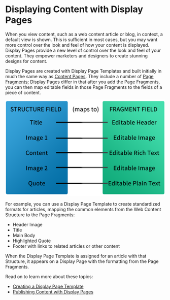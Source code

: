 # Displaying Content with Display Pages

When you view content, such as a web content article or blog, in context, a default view is shown. This is sufficient in most cases, but you may want more control over the look and feel of how your content is displayed. Display Pages provide a new level of control over the look and feel of your content. They empower marketers and designers to create stunning designs for content.

Display Pages are created with Display Page Templates and built initially in much the same way as [Content Pages](../02-creating-pages/04-building-content-pages.md). They include a number of [Page Fragments](../04-fragments/01-page-fragments-intro.md); Display Pages differ in that after you add the Page Fragments, you can then map editable fields in those Page Fragments to the fields of a piece of content. 

![Display Pages let you connect structure fields to fragment data.](./displaying-content-intro/images/01.png)

For example, you can use a Display Page Template to create standardized formats for articles, mapping the common elements from the Web Content Structure to the Page Fragments:

* Header Image
* Title
* Main Body
* Highlighted Quote
* Footer with links to related articles or other content

When the Display Page Template is assigned for an article with that Structure, it appears on a Display Page with the formatting from the Page Fragments.

Read on to learn more about these topics:

* [Creating a Display Page Template](./02-creating-a-display-page-template.md)
* [Publishing Content with Display Pages](./03-publishing-content-with-display-pages.md)
